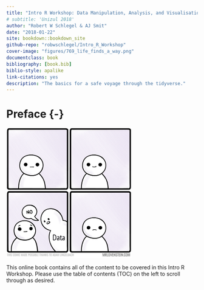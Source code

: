 ```yaml
--- 
title: "Intro R Workshop: Data Manipulation, Analysis, and Visualisation"
# subtitle: 'Unizul 2018'
author: "Robert W Schlegel & AJ Smit"
date: "2018-01-22"
site: bookdown::bookdown_site
github-repo: "robwschlegel/Intro_R_Workshop"
cover-image: "figures/769_life_finds_a_way.png"
documentclass: book
bibliography: [book.bib]
biblio-style: apalike
link-citations: yes
description: "The basics for a safe voyage through the tidyverse."
---
```


# Preface {-}

<img src="figures/769_life_finds_a_way.png" width="330" />

This online book contains all of the content to be covered in this Intro R Workshop. Please use the table of contents (TOC) on the left to scroll through as desired.
